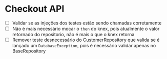 # Checkout API

- [ ] Validar se as injeções dos testes estão sendo chamadas corretamente
- [ ] Não é mais necessário mocar o `then` do knex, pois atualmente o valor retornado do repositorio, não é mais o que o knex retorna
- [ ] Remover teste desnecessário do CustomerRepository que valida se é lançado um `DatabaseException`, pois é necessário validar apenas no BaseRepository
